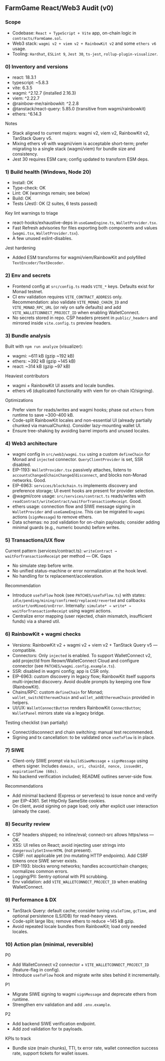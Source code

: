 ## FarmGame React/Web3 Audit (v0)

### Scope
- Codebase: `React + TypeScript + Vite` app, on-chain logic in `contracts/FarmGame.sol`.
- Web3 stack: `wagmi v2 + viem v2 + RainbowKit v2` and some `ethers v6` usage.
- Tooling: `Hardhat`, `ESLint 9`, `Jest 30`, `ts-jest`, `rollup-plugin-visualizer`.

### 0) Inventory and versions
- react: 18.3.1
- typescript: ~5.8.3
- vite: 6.3.5
- wagmi: ^2.12.7 (installed 2.16.3)
- viem: ^2.22.7
- @rainbow-me/rainbowkit: ^2.2.8
- @tanstack/react-query: 5.85.0 (transitive from wagmi/rainbowkit)
- ethers: ^6.14.3

Notes
- Stack aligned to current majors: wagmi v2, viem v2, RainbowKit v2, TanStack Query v5.
- Mixing ethers v6 with wagmi/viem is acceptable short-term; prefer migrating to a single stack (wagmi/viem) for bundle size and consistency.
- Jest 30 requires ESM care; config updated to transform ESM deps.

### 1) Build health (Windows, Node 20)
- Install: OK
- Type-check: OK
- Lint: OK (warnings remain; see below)
- Build: OK
- Tests (Jest): OK (2 suites, 6 tests passed)

Key lint warnings to triage
- react-hooks/exhaustive-deps in `useGameEngine.ts`, `WalletProvider.tsx`.
- Fast Refresh advisories for files exporting both components and values (`wagmi.tsx`, `WalletProvider.tsx`).
- A few unused eslint-disables.

Jest hardening
- Added ESM transforms for wagmi/viem/RainbowKit and polyfilled `TextEncoder/TextDecoder`.

### 2) Env and secrets
- Frontend config at `src/config.ts` reads `VITE_*` keys. Defaults exist for Monad testnet.
- CI env validation requires `VITE_CONTRACT_ADDRESS` only. Recommendation: also validate `VITE_MONAD_CHAIN_ID` and `VITE_MONAD_RPC_URL` (or rely on safe defaults) and add `VITE_WALLETCONNECT_PROJECT_ID` when enabling WalletConnect.
- No secrets stored in repo. CSP headers present in `public/_headers` and mirrored inside `vite.config.ts` preview headers.

### 3) Bundle analysis
Built with `npm run analyze` (visualizer):
- wagmi: ~611 kB (gzip ~192 kB)
- ethers: ~392 kB (gzip ~145 kB)
- react: ~314 kB (gzip ~97 kB)

Heaviest contributors
- wagmi + RainbowKit UI assets and locale bundles.
- ethers v6 (duplicated functionality with viem for on-chain IO/signing).

Optimizations
- Prefer viem for reads/writes and wagmi hooks; phase out `ethers` from runtime to save ~300–400 kB.
- Code-split RainbowKit locales and non-essential UI (already partially chunked via manualChunks). Consider lazy-mounting wallet UI.
- Ensure tree-shaking by avoiding barrel imports and unused locales.

### 4) Web3 architecture
- wagmi config in `src/web3/wagmi.tsx` using a custom `defineChain` for Monad and `injected` connector. `QueryClientProvider` is set, SSR disabled.
- EIP-1193: `WalletProvider.tsx` passively attaches, listens to `accountsChanged`/`chainChanged`/`disconnect`, and blocks non-Monad networks. Good.
- EIP-6963: `services/blockchain.ts` implements discovery and preference storage; UI event hooks are present for provider selection.
- @wagmi/core usage: `src/services/contract.ts` reads/writes with `readContract/writeContract/waitForTransactionReceipt`. Good.
- ethers usage: connection flow and SIWE message signing in `WalletProvider` and `useGameEngine`. This can be migrated to `wagmi` actions (`signMessage`) to remove ethers.
- Data schemas: no zod validation for on-chain payloads; consider adding minimal guards (e.g., numeric bounds) before writes.

### 5) Transactions/UX flow
Current pattern (services/contract.ts): `writeContract → waitForTransactionReceipt` per method — OK.
Gaps
- No simulate step before write.
- No unified status-machine or error normalization at the hook level.
- No handling for tx replacement/acceleration.

Recommendation
- Introduce `useTxFlow` hook (see `PATCHES/useTxFlow.ts`) with states: `idle/pending/mining/confirmed/replaced/reverted` and callbacks `onStart/onMined/onError`. Internally: `simulate* → write* → waitForTransactionReceipt` using wagmi actions.
- Centralize error mapping (user rejected, chain mismatch, insufficient funds) via a shared util.

### 6) RainbowKit + wagmi checks
- Versions: RainbowKit v2 + wagmi v2 + viem v2 + TanStack Query v5 — compatible.
- Connectors: Only `injected` is enabled. To support WalletConnect v2, add projectId from Reown/WalletConnect Cloud and configure connector (see `PATCHES/wagmi.config.example.ts`).
- SSR: disabled in wagmi config; app is CSR only.
- EIP-6963: custom discovery in legacy flow; RainbowKit itself supports multi-injected discovery. Avoid double prompts by keeping one flow (RainbowKit).
- Chains/RPC: custom `defineChain` for Monad; `wallet_switchEthereumChain` and `wallet_addEthereumChain` provided in helpers.
- UI/UX: `WalletConnectButton` renders RainbowKit `ConnectButton`; `WalletPanel` mirrors state via a legacy bridge.

Testing checklist (ran partially)
- Connect/disconnect and chain switching: manual test recommended.
- Signing and tx cancellation: to be validated once `useTxFlow` is in place.

### 7) SIWE
- Client-only SIWE prompt via `buildSiweMessage` + `signMessage` using ethers signer. Includes `domain, uri, chainId, nonce, issuedAt, expirationTime (60s)`.
- No backend verification included; README outlines server-side flow.

Recommendations
- Add minimal backend (Express or serverless) to issue nonce and verify per EIP-4361. Set HttpOnly SameSite cookies.
- On client, avoid signing on page load; only after explicit user interaction (already the case).

### 8) Security review
- CSP headers shipped; no inline/eval; connect-src allows https/wss — OK.
- XSS: UI relies on React; avoid injecting user strings into `dangerouslySetInnerHTML` (not present).
- CSRF: not applicable yet (no mutating HTTP endpoints). Add CSRF tokens once SIWE server exists.
- EIP-1193: blocks wrong networks; handles account/chain changes; normalizes common errors.
- Logging/PII: Sentry optional with PII scrubbing.
- Env validation: add `VITE_WALLETCONNECT_PROJECT_ID` when enabling WalletConnect.

### 9) Performance & DX
- TanStack Query: default cache; consider tuning `staleTime`, `gcTime`, and optional persistence (LS/IDB) for read-heavy views.
- Code-split large libs; remove ethers to reduce ~145 kB gzip.
- Avoid repeated locale bundles from RainbowKit; load only needed locales.

### 10) Action plan (minimal, reversible)
P0
- Add WalletConnect v2 connector + `VITE_WALLETCONNECT_PROJECT_ID` (feature-flag in config).
- Introduce `useTxFlow` hook and migrate write sites behind it incrementally.

P1
- Migrate SIWE signing to wagmi `signMessage` and deprecate ethers from runtime.
- Strengthen env validation and add `.env.example`.

P2
- Add backend SIWE verification endpoint.
- Add zod validation for tx payloads.

KPIs to track
- Bundle size (main chunks), TTI, tx error rate, wallet connection success rate, support tickets for wallet issues.



